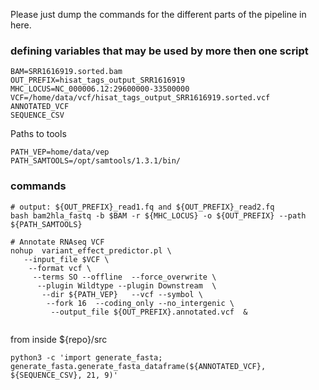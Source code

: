 Please just dump the commands for the different parts of the pipeline in here.

### defining variables that may be used by more then one script

```
BAM=SRR1616919.sorted.bam
OUT_PREFIX=hisat_tags_output_SRR1616919
MHC_LOCUS=NC_000006.12:29600000-33500000
VCF=/home/data/vcf/hisat_tags_output_SRR1616919.sorted.vcf 
ANNOTATED_VCF
SEQUENCE_CSV
```

Paths to tools

```
PATH_VEP=home/data/vep
PATH_SAMTOOLS=/opt/samtools/1.3.1/bin/
```

### commands


```
# output: ${OUT_PREFIX}_read1.fq and ${OUT_PREFIX}_read2.fq
bash bam2hla_fastq -b $BAM -r ${MHC_LOCUS} -o ${OUT_PREFIX} --path ${PATH_SAMTOOLS} 

# Annotate RNAseq VCF
nohup  variant_effect_predictor.pl \
   --input_file $VCF \
    --format vcf \
     --terms SO --offline  --force_overwrite \
      --plugin Wildtype --plugin Downstream  \
       --dir ${PATH_VEP}   --vcf --symbol \
        --fork 16  --coding_only --no_intergenic \
         --output_file ${OUT_PREFIX}.annotated.vcf  & 


```

from inside ${repo}/src

```
python3 -c 'import generate_fasta; generate_fasta.generate_fasta_dataframe(${ANNOTATED_VCF}, ${SEQUENCE_CSV}, 21, 9)' 
```
